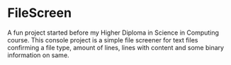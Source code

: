 # FileScreen
A fun project started before my Higher Diploma in Science in Computing course. This console project is a simple file screener for text files confirming a file type, amount of lines, lines with content and some binary information on same.
